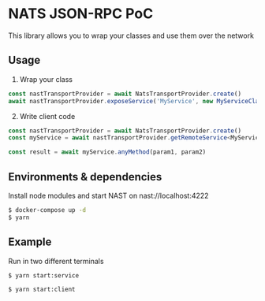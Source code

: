 # NATS JSON-RPC PoC
This library allows you to wrap your classes and use them over the network
## Usage
1. Wrap your class
```TypeScript
const nastTransportProvider = await NatsTransportProvider.create()
await nastTransportProvider.exposeService('MyService', new MyServiceClass())
```
2. Write client code
```TypeScript
const nastTransportProvider = await NatsTransportProvider.create()
const myService = await nastTransportProvider.getRemoteService<MyService>('MyService')

const result = await myService.anyMethod(param1, param2)
```

## Environments & dependencies
Install node modules and start NAST on nast://localhost:4222
```BASH
$ docker-compose up -d
$ yarn
```
## Example
Run in two different terminals
```BASH
$ yarn start:service
```
```BASH
$ yarn start:client
```
